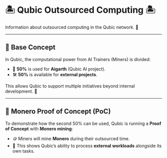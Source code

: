 # 🏝️ Qubic Outsourced Computing 🏝️

Information about outsourced computing in the Qubic network. 🌊

---

## 📜 Base Concept

In Qubic, the computational power from AI Trainers (Miners) is divided:

- 🧠 **50%** is used for **Aigarth** (Qubic AI project).
- 🛠️ **50%** is available for **external projects**.

This allows Qubic to support multiple initiatives beyond internal development. 🥥

---

## 🚀 Monero Proof of Concept (PoC)

To demonstrate how the second 50% can be used, Qubic is running a **Proof of Concept** with **Monero mining**:

- 🪙 Miners will mine **Monero** during their outsourced time.
- 📡 This shows Qubic’s ability to process **external workloads** alongside its own tasks.

